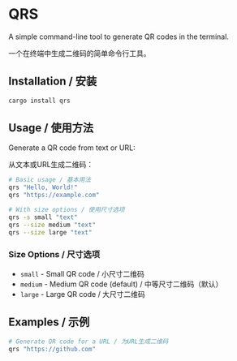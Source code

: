 # QRS

A simple command-line tool to generate QR codes in the terminal.

一个在终端中生成二维码的简单命令行工具。

## Installation / 安装

```bash
cargo install qrs
```

## Usage / 使用方法

Generate a QR code from text or URL:

从文本或URL生成二维码：

```bash
# Basic usage / 基本用法
qrs "Hello, World!"
qrs "https://example.com"

# With size options / 使用尺寸选项
qrs -s small "text"
qrs --size medium "text"
qrs --size large "text"
```

### Size Options / 尺寸选项

- `small` - Small QR code / 小尺寸二维码
- `medium` - Medium QR code (default) / 中等尺寸二维码（默认）
- `large` - Large QR code / 大尺寸二维码

## Examples / 示例

```bash
# Generate QR code for a URL / 为URL生成二维码
qrs "https://github.com"